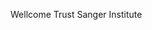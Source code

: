 [//]: # (Created by ./bin/manage_files.pl from ./species/Schistosoma_curassoni/PRJEB519/Schistosoma_curassoni_PRJEB519.summary.html on Thu Jun 11 13:45:35 2020)
Wellcome Trust Sanger Institute
